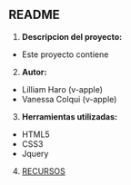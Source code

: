 ## README
1. **Descripcion del proyecto:**
  - Este proyecto contiene

2. **Autor:**

  - Lilliam Haro (v-apple)
  - Vanessa Colqui (v-apple)

3. **Herramientas utilizadas:**

  - HTML5
  - CSS3
  - Jquery

4. [RECURSOS](assets/images/...)

